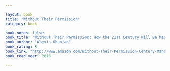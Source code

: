 ```yaml
---

layout: book
title: "Without Their Permission"
category: book

book_notes: false
book_title: "Without Their Permission: How the 21st Century Will Be Made, Not Managed"
book_author: "Alexis Ohanian"
book_rating: 8
book_link: "http://www.amazon.com/Without-Their-Permission-Century-Managed/dp/1455520020/"
book_read_year: 2013

---
```

